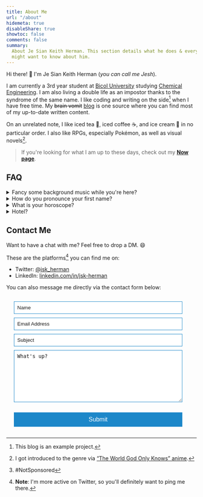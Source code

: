 ```yaml
---
title: About Me
url: "/about"
hidemeta: true
disableShare: true
showtoc: false
comments: false
summary:
  About Je Sian Keith Herman. This section details what he does & everything else you
  might want to know about him.
---
```


Hi there! :wave: I'm Je Sian Keith Herman (*you can call me Jesh*).

I am currently a 3rd year student at [Bicol University][BU] studying [Chemical Engineering](ChE). I am also living a double life as an impostor thanks to the syndrome of the same name. I like coding and writing on the side[^1] when I have free time. My ~~brain vomit~~ [blog](/blog) is one source where you can find most of my up-to-date written content.

On an unrelated note, I like iced tea 🍹, iced coffee ☕, and ice cream 🍨 in no particular order. I also like RPGs, especially Pokémon, as well as visual novels[^2].

> If you're looking for what I am up to these days, check out my **[Now page](/now)**.

## FAQ

<details>
<summary>Fancy some background music while you're here?</summary>

> Ok, here is Restaurant to Another World'sMain OST:
> {{<audio src="https://res.cloudinary.com/jskherman/video/upload/v1641875513/Paper/isekai_shokudou-main_ost.mp3" caption="" >}} 
</details>
<details>
<summary>How do you pronounce your first name?</summary>

> My first name "Je Sian Keith" is pronounced as /**ʤi ʃan kiːθ**/ (ji shan kith).
</details>
<details>
<summary>What is your horoscope?</summary>

>  It’s Gemini.
</details>

<details>
<summary>Hotel?</summary>

>  Trivago[^3]

</details>

## Contact Me

Want to have a chat with me? Feel free to drop a DM. :smile:
 
These are the platforms[^4] you can find me on:

- Twitter: [@jsk_herman][twitter]
- LinkedIn: [linkedin.com/in/jsk-herman][linkedin]

<!-- Footnotes -->

[^1]: This blog is an example project.
[^2]: I got introduced to the genre via [“The World God Only Knows” anime][TWGOK].
[^3]: #NotSponsored
[^4]: **Note**: I'm more active on Twitter, so you'll definitely want to ping me there.

<!-- Reference Links -->

[twitter]: https://twitter.com/jsk_herman
[linkedin]: https://www.linkedin.com/in/jsk-herman
[github]: https://github.com/jsk-herman
[TWGOK]: https://myanimelist.net/anime/8525/Kami_nomi_zo_Shiru_Sekai
[BU]: https://bicol-u.edu.ph/
[ChE]: https://www.icheme.org/education/whynotchemeng/

You can also message me directly via the contact form below:

<!-- Google Form -->
<!-- <iframe src="https://docs.google.com/forms/d/e/1FAIpQLScR_cTaQg_CJ6OdpBNJl_mhrT-X7Vey1Fe0mWR552ucKDloWA/viewform?embedded=true" width="640" height="1010" frameborder="0" marginheight="0" marginwidth="0">Loading…</iframe> -->

<form 
  name="contact"
  action="/thank-you/"
  method="POST"
  data-netlify-recaptcha="true"
  data-netlify="true"
>
  <input type="hidden" name="form-name" value="contact" />

  <!-- Text input-->
  <div class="form-group">
    <label for="Name"></label>
    <div>
      <input
        id="contact-form-name"
        name="Name" 
        type="text" 
        placeholder="Name" 
        required="" 
        autocomplete="off"
      >
    </div>
  </div>

  <!-- Text input-->
  <div class="form-group">
    <label for="Email"></label>
    <div>
      <input
        id="contact-form-email"
        name="Email"
        type="email" 
        placeholder="Email Address" 
        required="" 
        autocomplete="off"
      >
    </div>
  </div>

  <!-- Text input-->
  <div class="form-group">
    <label for="Subject"></label>
    <div>
      <input
        id="contact-form-subject"
        name="Subject" 
        type="text" 
        placeholder="Subject" 
        required="" 
        autocomplete="off"
      >
    </div>
  </div>
  
  <!-- Textarea -->
  <div class="form-group">
    <label for=""></label>
    <textarea 
      class="form-control" 
      id="contact-form-message" 
      name="Message" 
      placeholder="What's up?" 
      required="" 
      rows="8"
    ></textarea>
  </div>

  <!-- ReCaptcha -->
  <div data-netlify-recaptcha="true"></div>
  <br/>

  <!-- Button -->
  <div class="form-group">
    <button type="submit" value="Submit" id="Form-submit" class="form-submit">Submit</button>
  </div>

  <style>
      form {
      padding: 15px;
      margin: 5px;
      box-shadow: 0 2px 5px --theme; 
      background: --theme; 
      }
      input, textarea {
      width: calc(100% - 18px);
      padding: 8px;
      margin-bottom: 10px;
      border: 1px solid #1c87c9;
      outline: none;
      caret-color: var(--primary);
      color: var(--primary);
      }
      input::placeholder {
      color: var(--secondary);
      }
      textarea::placeholder {
      color: var(--secondary);
      }

      .form-submit {
      width: calc(100% - 18px);
      padding: 10px;
      border: none;
      background: #1c87c9; 
      font-size: 16px;
      font-weight: 400;
      color: #fff;
      }

      .form-submit:hover {
      background: #2371a0;
      }    
  </style>

</form>

